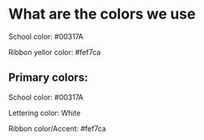 # What are the colors we use
School color: #00317A

Ribbon yellor color: #fef7ca


## Primary colors:
School color: #00317A

Lettering color: White

Ribbon color/Accent: #fef7ca